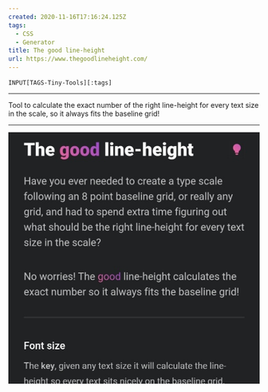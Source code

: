 ```yaml
---
created: 2020-11-16T17:16:24.125Z
tags: 
  - CSS
  - Generator
title: The good line-height
url: https://www.thegoodlineheight.com/
---
```

```meta-bind
INPUT[TAGS-Tiny-Tools][:tags]
```

___
Tool to calculate the exact number of the right line-height for every text size in the scale, so it always fits the baseline grid!
___

![](_attachments/the-good-line-height.jpg)
